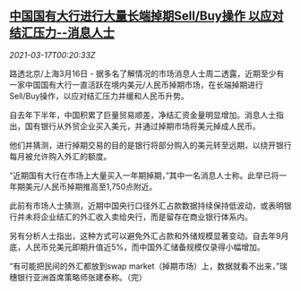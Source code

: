 <!--1615941660000-->
[中国国有大行进行大量长端掉期Sell/Buy操作 以应对结汇压力--消息人士](https://cn.reuters.com/article/china-state-banks-swap-0316-tues-idCNKBS2B901G)
------

<div><i>2021-03-17T00:20:33Z</i></div><p>路透北京/上海3月16日 - 据多名了解情况的市场消息人士周二透露，近期至少有一家中国国有大行一直活跃在境内美元/人民币掉期市场，在长端掉期进行Sell/Buy操作，以应对结汇压力并缓和人民币升势。</p><p>自去年下半年，中国积累了巨量贸易顺差，净结汇资金量明显增加。消息人士指出，国有银行从外贸企业买入美元，并通过掉期市场将美元掉成人民币。</p><p>他们并猜测，进行掉期交易的目的是银行将部分购入的美元转至远期，以绕开银行每月被允许购入外汇的额度。</p><p>“近期国有大行在市场上大量买入一年期掉期，”其中一名消息人士称。此举已将一年期美元/人民币掉期推高至1,750点附近。</p><p>此前有市场人士猜测，近期中国央行口径外汇占款数据持续保持低波动，或表明银行并未将企业结汇的外汇收入卖给央行，而是留存在商业银行体系内。</p><p>另有分析人士指出，这种方式可以避免外汇占款和外储规模显著变动。自去年9月底，人民币兑美元即期升值近5%，而中国外汇储备规模仅录得小幅增加。</p><p>“有可能把民间的外汇都放到swap market（掉期市场）上，数据就看不出来，”瑞穗银行亚洲首席策略师张建泰称。（完）</p>
